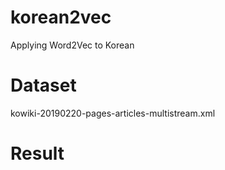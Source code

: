# korean2vec
Applying Word2Vec to Korean


# Dataset
kowiki-20190220-pages-articles-multistream.xml

# Result
